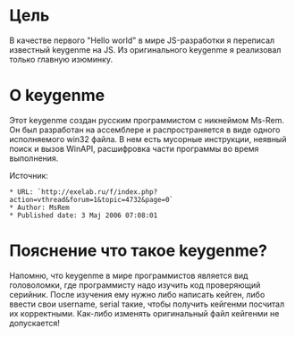 Цель
====

В качестве первого "Hello world" в мире JS-разработки я переписал известный keygenme на JS. Из оригинального keygenme я реализовал только главную изюминку. 


О keygenme
==========

Этот keygenme создан русским программистом с никнеймом Ms-Rem. Он был разработан на ассемблере и распространяется в виде одного исполняемого win32 файла. В нем есть мусорные инструкции, неявный поиск и вызов WinAPI, расшифровка части программы во время выполнения.

Источник:

```
* URL: `http://exelab.ru/f/index.php?action=vthread&forum=1&topic=4732&page=0`
* Author: MsRem
* Published date: 3 Maj 2006 07:08:01
```

Пояснение что такое keygenme?
=============================

Напомню, что keygenme в мире программистов является вид головоломки, где программисту надо изучить код проверяющий серийник. После изучения ему нужно либо написать кейген, либо ввести свои username, serial такие, чтобы получить кейгенми посчитал их корректными. Как-либо изменять оригинальный файл кейгенми не допускается!
